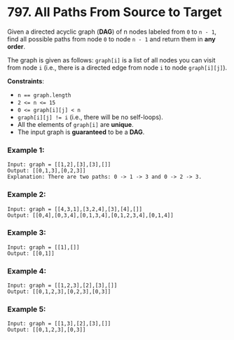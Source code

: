 # 797. All Paths From Source to Target

Given a directed acyclic graph (**DAG**) of n nodes labeled from `0` to `n - 1`, find all possible paths from node `0` to node `n - 1` and return them in **any order**.

The graph is given as follows: `graph[i]` is a list of all nodes you can visit from node `i` (i.e., there is a directed edge from node `i` to node `graph[i][j]`).

**Constraints**:
- `n == graph.length`
- `2 <= n <= 15`
- `0 <= graph[i][j] < n`
- `graph[i][j] != i` (i.e., there will be no self-loops).
- All the elements of `graph[i]` are **unique**.
- The input graph is **guaranteed** to be a **DAG**.

### Example 1:
```
Input: graph = [[1,2],[3],[3],[]]
Output: [[0,1,3],[0,2,3]]
Explanation: There are two paths: 0 -> 1 -> 3 and 0 -> 2 -> 3.
```

### Example 2:
```
Input: graph = [[4,3,1],[3,2,4],[3],[4],[]]
Output: [[0,4],[0,3,4],[0,1,3,4],[0,1,2,3,4],[0,1,4]]
```

### Example 3:
```
Input: graph = [[1],[]]
Output: [[0,1]]
```

### Example 4:
```
Input: graph = [[1,2,3],[2],[3],[]]
Output: [[0,1,2,3],[0,2,3],[0,3]]
```

### Example 5:
```
Input: graph = [[1,3],[2],[3],[]]
Output: [[0,1,2,3],[0,3]]
```
